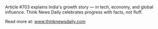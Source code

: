 Article #703 explains India's growth story — in tech, economy, and global influence. Think News Daily celebrates progress with facts, not fluff.

Read more at: www.thinknewsdaily.com